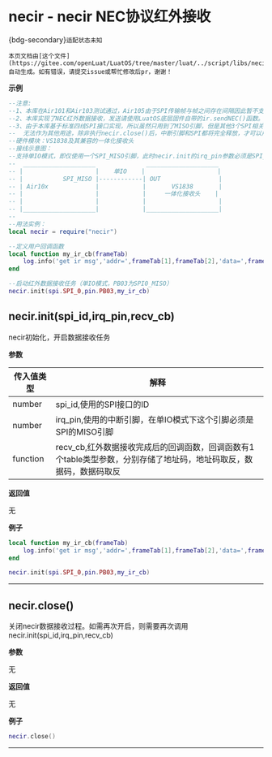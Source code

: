 # necir - necir NEC协议红外接收

{bdg-secondary}`适配状态未知`

```{note}
本页文档由[这个文件](https://gitee.com/openLuat/LuatOS/tree/master/luat/../script/libs/necir.lua)自动生成。如有错误，请提交issue或帮忙修改后pr，谢谢！
```


**示例**

```lua
--注意:
--1、本库在Air101和Air103测试通过，Air105由于SPI传输帧与帧之间存在间隔因此暂不支持。
--2、本库实现了NEC红外数据接收，发送请使用LuatOS底层固件自带的ir.sendNEC()函数。
--3、由于本库基于标准四线SPI接口实现，所以虽然只用到了MISO引脚，但是其他3个SPI相关引脚在使用期间
--  无法作为其他用途，除非执行necir.close()后，中断引脚和SPI都将完全释放，才可以用于其他用途。
--硬件模块：VS1838及其兼容的一体化接收头
--接线示意图：
--支持单IO模式，即仅使用一个SPI_MISO引脚，此时necir.init的irq_pin参数必须是SPI_MISO所在引脚
--  ____________________              ____________________
-- |                    |    单IO    |                    |
-- |           SPI_MISO |------------| OUT                |
-- | Air10x             |            |       VS1838       |
-- |                    |            |     一体化接收头    |
-- |                    |            |                    |
-- |____________________|            |____________________| 
--
--用法实例：
local necir = require("necir")

--定义用户回调函数
local function my_ir_cb(frameTab)
    log.info('get ir msg','addr=',frameTab[1],frameTab[2],'data=',frameTab[3])
end

--启动红外数据接收任务（单IO模式，PB03为SPI0_MISO）
necir.init(spi.SPI_0,pin.PB03,my_ir_cb)

```

## necir.init(spi_id,irq_pin,recv_cb)



necir初始化，开启数据接收任务

**参数**

|传入值类型|解释|
|-|-|
|number|spi_id,使用的SPI接口的ID|
|number|irq_pin,使用的中断引脚，在单IO模式下这个引脚必须是SPI的MISO引脚|
|function|recv_cb,红外数据接收完成后的回调函数，回调函数有1个table类型参数，分别存储了地址码，地址码取反，数据码，数据码取反|

**返回值**

无

**例子**

```lua
local function my_ir_cb(frameTab)
    log.info('get ir msg','addr=',frameTab[1],frameTab[2],'data=',frameTab[3])
end

necir.init(spi.SPI_0,pin.PB03,my_ir_cb)

```

---

## necir.close()



关闭necir数据接收过程。如需再次开启，则需要再次调用necir.init(spi_id,irq_pin,recv_cb)

**参数**

无

**返回值**

无

**例子**

```lua
necir.close()

```

---

